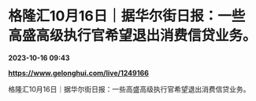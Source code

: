 # 格隆汇10月16日｜据华尔街日报：一些高盛高级执行官希望退出消费信贷业务。

**2023-10-16 09:43**

**https://www.gelonghui.com/live/1249166**

格隆汇10月16日｜据华尔街日报：一些高盛高级执行官希望退出消费信贷业务。